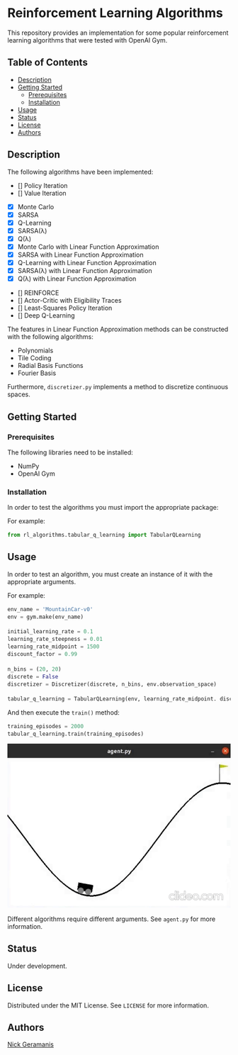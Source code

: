 # Reinforcement Learning Algorithms

This repository provides an implementation for some popular reinforcement learning algorithms that were tested with OpenAI Gym.

## Table of Contents


- [Description](#description)
- [Getting Started](#getting-started)
  - [Prerequisites](#prerequisites)
  - [Installation](#installation)
- [Usage](#usage)
- [Status](#status)
- [License](#license)
- [Authors](#authors)


## Description

The following algorithms have been implemented:

- [] Policy Iteration
- [] Value Iteration
- [x] Monte Carlo
- [x] SARSA
- [x] Q-Learning
- [x] SARSA(λ)
- [x] Q(λ)
- [x] Monte Carlo with Linear Function Approximation
- [x] SARSA with Linear Function Approximation
- [x] Q-Learning with Linear Function Approximation
- [x] SARSA(λ) with Linear Function Approximation
- [x] Q(λ) with Linear Function Approximation
- [] REINFORCE
- [] Actor-Critic with Eligibility Traces
- [] Least-Squares Policy Iteration
- [] Deep Q-Learning

The features in Linear Function Approximation methods can be constructed with the following algorithms:

- Polynomials
- Tile Coding
- Radial Basis Functions
- Fourier Basis

Furthermore, `discretizer.py` implements a method to discretize continuous spaces.

## Getting Started


### Prerequisites

The following libraries need to be installed:

- NumPy
- OpenAI Gym


### Installation

In order to test the algorithms you must import the appropriate package:

For example:

```python
from rl_algorithms.tabular_q_learning import TabularQLearning
```


## Usage

In order to test an algorithm, you must create an instance of it with the appropriate arguments.

For example:

```python
env_name = 'MountainCar-v0'
env = gym.make(env_name)

initial_learning_rate = 0.1
learning_rate_steepness = 0.01
learning_rate_midpoint = 1500
discount_factor = 0.99

n_bins = (20, 20)
discrete = False
discretizer = Discretizer(discrete, n_bins, env.observation_space)

tabular_q_learning = TabularQLearning(env, learning_rate_midpoint. discount_factor, initial_learning_rate, learning_rate_steepness, discretizer)
```

And then execute the `train()` method:

```python
training_episodes = 2000
tabular_q_learning.train(training_episodes)
```
![Demonstration](/images/q_learning_mountain_car.gif)

Different algorithms require different arguments. See `agent.py` for more information.


## Status

Under development.


## License

Distributed under the MIT License. See `LICENSE` for more information.


## Authors

[Nick Geramanis](https://www.linkedin.com/in/nikolaos-geramanis)

